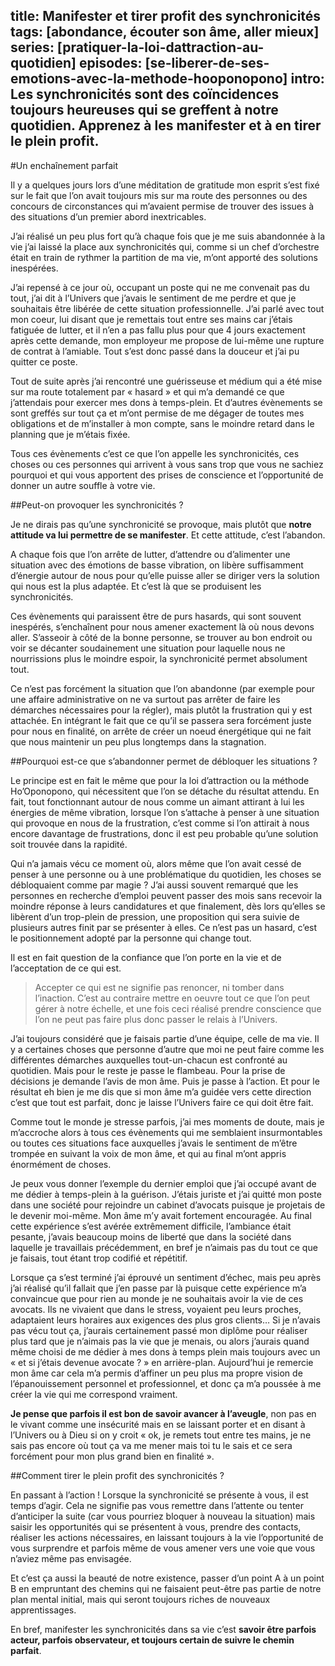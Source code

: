 title: Manifester et tirer profit des synchronicités
tags: [abondance, écouter son âme, aller mieux]
series: [pratiquer-la-loi-dattraction-au-quotidien]
episodes: [se-liberer-de-ses-emotions-avec-la-methode-hooponopono]
intro: Les synchronicités sont des coïncidences toujours heureuses qui se greffent à notre quotidien. Apprenez à les manifester et à en tirer le plein profit.
---
#Un enchaînement parfait

Il y a quelques jours lors d’une méditation de gratitude mon esprit s’est fixé sur le fait que l’on avait toujours mis sur ma route des personnes ou des concours de circonstances qui m’avaient permise de trouver des issues à des situations d’un premier abord inextricables.

J’ai réalisé un peu plus fort qu’à chaque fois que je me suis abandonnée à la vie j’ai laissé la place aux synchronicités qui, comme si un chef d’orchestre était en train de rythmer la partition de ma vie, m’ont apporté des solutions inespérées.

J’ai repensé à ce jour où, occupant un poste qui ne me convenait pas du tout, j’ai dit à l’Univers que j’avais le sentiment de me perdre et que je souhaitais être libérée de cette situation professionnelle. J’ai parlé avec tout mon coeur, lui disant que je remettais tout entre ses mains car j’étais fatiguée de lutter, et il n’en a pas fallu plus pour que 4 jours exactement après cette demande, mon employeur me propose de lui-même une rupture de contrat à l’amiable. Tout s’est donc passé dans la douceur et j’ai pu quitter ce poste.

Tout de suite après j’ai rencontré une guérisseuse et médium qui a été mise sur ma route totalement par « hasard » et qui m’a demandé ce que j’attendais pour exercer mes dons à temps-plein. Et d’autres évènements se sont greffés sur tout ça et m’ont permise de me dégager de toutes mes obligations et de m’installer à mon compte, sans le moindre retard dans le planning que je m’étais fixée.

Tous ces évènements c’est ce que l’on appelle les synchronicités, ces choses ou ces personnes qui arrivent à vous sans trop que vous ne sachiez pourquoi et qui vous apportent des prises de conscience et l’opportunité de donner un autre souffle à votre vie.

##Peut-on provoquer les synchronicités ?

Je ne dirais pas qu’une synchronicité se provoque, mais plutôt que **notre attitude va lui permettre de se manifester**. Et cette attitude, c’est l’abandon.

A chaque fois que l’on arrête de lutter, d’attendre ou d’alimenter une situation avec des émotions de basse vibration, on libère suffisamment d’énergie autour de nous pour qu’elle puisse aller se diriger vers la solution qui nous est la plus adaptée. Et c’est là que se produisent les synchronicités.

Ces évènements qui paraissent être de purs hasards, qui sont souvent inespérés, s’enchaînent pour nous amener exactement là où nous devons aller. S’asseoir à côté de la bonne personne, se trouver au bon endroit ou voir se décanter soudainement une situation pour laquelle nous ne nourrissions plus le moindre espoir, la synchronicité permet absolument tout.

Ce n’est pas forcément la situation que l’on abandonne (par exemple pour une affaire administrative on ne va surtout pas arrêter de faire les démarches nécessaires pour la régler), mais plutôt la frustration qui y est attachée. En intégrant le fait que ce qu’il se passera sera forcément juste pour nous en finalité, on arrête de créer un noeud énergétique qui ne fait que nous maintenir un peu plus longtemps dans la stagnation.

##Pourquoi est-ce que s’abandonner permet de débloquer les situations ?

Le principe est en fait le même que pour la loi d’attraction ou la méthode Ho’Oponopono, qui nécessitent que l’on se détache du résultat attendu.  En fait, tout fonctionnant autour de nous comme un aimant attirant à lui les énergies de même vibration, lorsque l’on s’attache à penser à une situation qui provoque en nous de la frustration, c’est comme si l’on attirait à nous encore davantage de frustrations, donc il est peu probable qu’une solution soit trouvée dans la rapidité.

Qui n’a jamais vécu ce moment où, alors même que l’on avait cessé de penser à une personne ou à une problématique du quotidien, les choses se débloquaient comme par magie ? J’ai aussi souvent remarqué que les personnes en recherche d’emploi peuvent passer des mois sans recevoir la moindre réponse à leurs candidatures et que finalement, dès lors qu’elles se libèrent d’un trop-plein de pression, une proposition qui sera suivie de plusieurs autres finit par se présenter à elles. Ce n’est pas un hasard, c’est le positionnement adopté par la personne qui change tout.

Il est en fait question de la confiance que l’on porte en la vie et de l’acceptation de ce qui est.

>Accepter ce qui est ne signifie pas renoncer, ni tomber dans l’inaction. C’est au contraire mettre en oeuvre tout ce que l’on peut gérer à notre échelle, et une fois ceci réalisé prendre conscience que l’on ne peut pas faire plus donc passer le relais à l’Univers.

J’ai toujours considéré que je faisais partie d’une équipe, celle de ma vie. Il y a certaines choses que personne d’autre que moi ne peut faire comme les différentes démarches auxquelles tout-un-chacun est confronté au quotidien. Mais pour le reste je passe le flambeau. Pour la prise de décisions je demande l’avis de mon âme. Puis je passe à l’action. Et pour le résultat eh bien je me dis que si mon âme m’a guidée vers cette direction c’est que tout est parfait, donc je laisse l’Univers faire ce qui doit être fait.

Comme tout le monde je stresse parfois, j’ai mes moments de doute, mais je m’accroche alors à tous ces évènements qui me semblaient insurmontables ou toutes ces situations face auxquelles j’avais le sentiment de m’être trompée en suivant la voix de mon âme, et qui au final m’ont appris énormément de choses.

Je peux vous donner l’exemple du dernier emploi que j’ai occupé avant de me dédier à temps-plein à la guérison. J’étais juriste et j’ai quitté mon poste dans une société pour rejoindre un cabinet d’avocats puisque je projetais de le devenir moi-même. Mon âme m’y avait fortement encouragée. Au final cette expérience s’est avérée extrêmement difficile, l’ambiance était pesante, j’avais beaucoup moins de liberté que dans la société dans laquelle je travaillais précédemment, en bref je n’aimais pas du tout ce que je faisais, tout étant trop codifié et répétitif. 

Lorsque ça s’est terminé j’ai éprouvé un sentiment d’échec, mais peu après j’ai réalisé qu’il fallait que j’en passe par là puisque cette expérience m’a convaincue que pour rien au monde je ne souhaitais avoir la vie de ces avocats. Ils ne vivaient que dans le stress, voyaient peu leurs proches, adaptaient leurs horaires aux exigences des plus gros clients… Si je n’avais pas vécu tout ça, j’aurais certainement passé mon diplôme pour réaliser plus tard que je n’aimais pas la vie que je menais, ou alors j’aurais quand même choisi de me dédier à mes dons à temps plein mais toujours avec un « et si j’étais devenue avocate ? » en arrière-plan. Aujourd’hui je remercie mon âme car cela m’a permis d’affiner un peu plus ma propre vision de l’épanouissement personnel et professionnel, et donc ça m’a poussée à me créer la vie qui me correspond vraiment.

**Je pense que parfois il est bon de savoir avancer à l’aveugle**, non pas en le vivant comme une insécurité mais en se laissant porter et en disant à l’Univers ou à Dieu si on y croit « ok, je remets tout entre tes mains, je ne sais pas encore où tout ça va me mener mais toi tu le sais et ce sera forcément pour mon plus grand bien en finalité ».

##Comment tirer le plein profit des synchronicités ?

En passant à l’action ! Lorsque la synchronicité se présente à vous, il est temps d’agir. Cela ne signifie pas vous remettre dans l’attente ou tenter d’anticiper la suite (car vous pourriez bloquer à nouveau la situation) mais saisir les opportunités qui se présentent à vous, prendre des contacts, réaliser les actions nécessaires, en laissant toujours à la vie l’opportunité de vous surprendre et parfois même de vous amener vers une voie que vous n’aviez même pas envisagée.

Et c’est ça aussi la beauté de notre existence, passer d’un point A à un point B en empruntant des chemins qui ne faisaient peut-être pas partie de notre plan mental initial, mais qui seront toujours riches de nouveaux apprentissages.

En bref, manifester les synchronicités dans sa vie c’est **savoir être parfois acteur, parfois observateur, et toujours certain de suivre le chemin parfait**.
